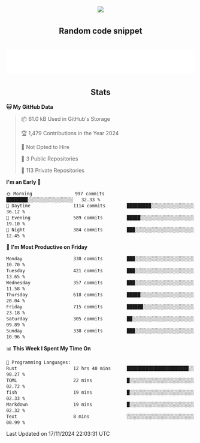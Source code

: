 <h1 align="center"><img src="https://readme-typing-svg.demolab.com?font=JetBrains+Mono&duration=3000&pause=1500&color=FE8019&center=true&multiline=true&repeat=false&random=false&width=600&height=60&lines=Welcome+to+my+page!;I'm+currently+learning+C%2C+Rust+and+C%2B%2B"></h1>

<h2 align="center">Random code snippet</h2>

<h1 align="center"><img src="assets/code_snippet.svg"></h1>

<h2 align="center">Stats</h2>

<!--START_SECTION:waka-->
**🐱 My GitHub Data** 

> 📦 61.0 kB Used in GitHub's Storage 
 > 
> 🏆 1,479 Contributions in the Year 2024
 > 
> 🚫 Not Opted to Hire
 > 
> 📜 3 Public Repositories 
 > 
> 🔑 113 Private Repositories 
 > 
**I'm an Early 🐤** 

```text
🌞 Morning                997 commits         ████████░░░░░░░░░░░░░░░░░   32.33 % 
🌆 Daytime                1114 commits        █████████░░░░░░░░░░░░░░░░   36.12 % 
🌃 Evening                589 commits         █████░░░░░░░░░░░░░░░░░░░░   19.10 % 
🌙 Night                  384 commits         ███░░░░░░░░░░░░░░░░░░░░░░   12.45 % 
```
📅 **I'm Most Productive on Friday** 

```text
Monday                   330 commits         ███░░░░░░░░░░░░░░░░░░░░░░   10.70 % 
Tuesday                  421 commits         ███░░░░░░░░░░░░░░░░░░░░░░   13.65 % 
Wednesday                357 commits         ███░░░░░░░░░░░░░░░░░░░░░░   11.58 % 
Thursday                 618 commits         █████░░░░░░░░░░░░░░░░░░░░   20.04 % 
Friday                   715 commits         ██████░░░░░░░░░░░░░░░░░░░   23.18 % 
Saturday                 305 commits         ██░░░░░░░░░░░░░░░░░░░░░░░   09.89 % 
Sunday                   338 commits         ███░░░░░░░░░░░░░░░░░░░░░░   10.96 % 
```


📊 **This Week I Spent My Time On** 

```text
💬 Programming Languages: 
Rust                     12 hrs 40 mins      ███████████████████████░░   90.27 % 
TOML                     22 mins             █░░░░░░░░░░░░░░░░░░░░░░░░   02.72 % 
fish                     19 mins             █░░░░░░░░░░░░░░░░░░░░░░░░   02.33 % 
Markdown                 19 mins             █░░░░░░░░░░░░░░░░░░░░░░░░   02.32 % 
Text                     8 mins              ░░░░░░░░░░░░░░░░░░░░░░░░░   00.99 % 
```


 Last Updated on 17/11/2024 22:03:31 UTC
<!--END_SECTION:waka-->
